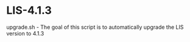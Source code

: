 # LIS-4.1.3
upgrade.sh - The goal of this script is to automatically upgrade the LIS version to 4.1.3
